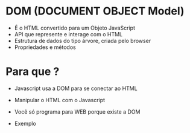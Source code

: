 # DOM (DOCUMENT OBJECT Model)

* É o HTML convertido para um Objeto JavaScript
* API que represente e interage com o HTML 
* Estrutura de dados do tipo árvore, criada pelo browser
* Propriedades e métodos


# Para que ?

* Javascript usa a DOM para se conectar ao HTML
* Manipular o HTML com o Javascript
* Você só programa para WEB porque existe a DOM 


* Exemplo
